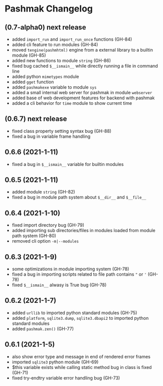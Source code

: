 # Pashmak Changelog

## (0.7-alpha0) next release

- added `import_run` and `import_run_once` functions (GH-84)
- added cli feature to run modules (GH-84)
- moved `tengine(pashmhtml)` engine from a external library to a builtin module (GH-85)
- added new functions to module `string` (GH-86)
- fixed bug cached `$__ismain__` while directly running a file in command line
- added python `mimetypes` module
- added `gget` function
- added `pashmakexe` variable to module `sys`
- added a small internal web server for pashmak in module `webserver`
- added base of web development features for backend with pashmak
- added a cli behavior for `time` module to show current time

## (0.6.7) next release

- fixed class property setting syntax bug (GH-88)
- fixed a bug in variable frame handling

## 0.6.6 (2021-1-11)

- fixed a bug in `$__ismain__` variable for builtin modules

## 0.6.5 (2021-1-11)

- added module `string` (GH-82)
- fixed a bug in module path system about `$__dir__` and `$__file__`

## 0.6.4 (2021-1-10)

- fixed import directory bug (GH-79)
- added importing sub directories/files in modules loaded from module path system (GH-80)
- removed cli option `-m|--modules`

## 0.6.3 (2021-1-9)

- some optimizations in module importing system (GH-78)
- fixed a bug in importing scripts related to file path contains `"` or `'` (GH-78)
- fixed `$__ismain__` alwasy is True bug (GH-78)

## 0.6.2 (2021-1-7)

- added `urllib` to imported python standard modules (GH-75)
- added `platform`, `sqlite3.dump`, `sqlite3.dbapi2` to imported python standard modules
- added `pashmak.zen()` (GH-77)

## 0.6.1 (2021-1-5)

- also show error type and message in end of rendered error frames
- imported `sqlite3` python module (GH-69)
- $this variable exists while calling static method bug in class is fixed (GH-71)
- fixed try-endtry variable error handling bug (GH-73)

